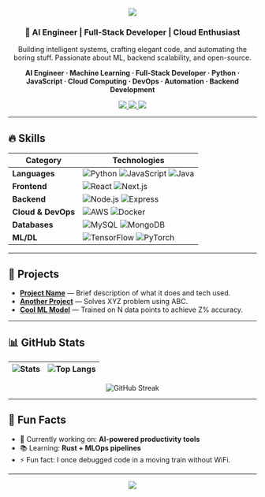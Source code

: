 <!-- HEADER -->
<div align="center">
  <img src="https://capsule-render.vercel.app/api?type=waving&color=gradient&height=180&section=header&text=Hi,%20I'm%20[Your%20Name]!&fontSize=40&fontAlignY=35&animation=fadeIn" />
  
  <h3>🚀 AI Engineer | Full-Stack Developer | Cloud Enthusiast</h3>
  
  <p>
    Building intelligent systems, crafting elegant code, and automating the boring stuff.  
    Passionate about ML, backend scalability, and open-source.
  </p>

  <!-- KEYWORD BOOST for SEO -->
  <p align="center">
    <strong>AI Engineer · Machine Learning · Full-Stack Developer · Python · JavaScript · Cloud Computing · DevOps · Automation · Backend Development</strong>
  </p>

  <!-- CONNECT BUTTONS -->
  <p>
    <a href="https://linkedin.com/in/YOURUSERNAME" target="_blank">
      <img src="https://img.shields.io/badge/LinkedIn-0077B5.svg?style=for-the-badge&logo=linkedin&logoColor=white" />
    </a>
    <a href="mailto:youremail@example.com">
      <img src="https://img.shields.io/badge/Email-D14836.svg?style=for-the-badge&logo=gmail&logoColor=white" />
    </a>
    <a href="https://yourportfolio.com">
      <img src="https://img.shields.io/badge/Portfolio-FF7139.svg?style=for-the-badge&logo=firefox&logoColor=white" />
    </a>
  </p>
</div>

---

## 🔥 Skills
<div align="center">

| **Category**         | **Technologies** |
|----------------------|------------------|
| **Languages**        | ![Python](https://img.shields.io/badge/Python-3776AB?logo=python&logoColor=white) ![JavaScript](https://img.shields.io/badge/JavaScript-F7DF1E?logo=javascript&logoColor=black) ![Java](https://img.shields.io/badge/Java-007396?logo=java&logoColor=white) |
| **Frontend**         | ![React](https://img.shields.io/badge/React-61DAFB?logo=react&logoColor=black) ![Next.js](https://img.shields.io/badge/Next.js-000000?logo=nextdotjs&logoColor=white) |
| **Backend**          | ![Node.js](https://img.shields.io/badge/Node.js-339933?logo=nodedotjs&logoColor=white) ![Express](https://img.shields.io/badge/Express-000000?logo=express&logoColor=white) |
| **Cloud & DevOps**   | ![AWS](https://img.shields.io/badge/AWS-232F3E?logo=amazonaws&logoColor=white) ![Docker](https://img.shields.io/badge/Docker-2496ED?logo=docker&logoColor=white) |
| **Databases**        | ![MySQL](https://img.shields.io/badge/MySQL-4479A1?logo=mysql&logoColor=white) ![MongoDB](https://img.shields.io/badge/MongoDB-47A248?logo=mongodb&logoColor=white) |
| **ML/DL**            | ![TensorFlow](https://img.shields.io/badge/TensorFlow-FF6F00?logo=tensorflow&logoColor=white) ![PyTorch](https://img.shields.io/badge/PyTorch-EE4C2C?logo=pytorch&logoColor=white) |

</div>

---

## 🚀 Projects
- **[Project Name](https://github.com/yourusername/project)** — Brief description of what it does and tech used.  
- **[Another Project](https://github.com/yourusername/project2)** — Solves XYZ problem using ABC.  
- **[Cool ML Model](https://github.com/yourusername/project3)** — Trained on N data points to achieve Z% accuracy.  

---

## 📊 GitHub Stats
<div align="center">

| ![Stats](https://github-readme-stats.vercel.app/api?username=YOURUSERNAME&show_icons=true&theme=radical) | ![Top Langs](https://github-readme-stats.vercel.app/api/top-langs/?username=YOURUSERNAME&layout=compact&theme=radical) |
|---|---|

![GitHub Streak](https://github-readme-streak-stats.herokuapp.com/?user=YOURUSERNAME&theme=radical)

</div>

---

## 🌱 Fun Facts
- 🔭 Currently working on: **AI-powered productivity tools**
- 📚 Learning: **Rust + MLOps pipelines**
- ⚡ Fun fact: I once debugged code in a moving train without WiFi.

---

<!-- FOOTER -->
<div align="center">
  <img src="https://capsule-render.vercel.app/api?type=waving&color=gradient&height=100&section=footer" />
</div>
